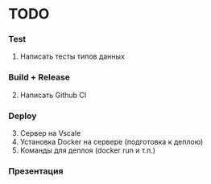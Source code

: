 # TODO

### Test
1. Написать тесты типов данных

### Build + Release
2. Написать Github CI

### Deploy
3. Сервер на Vscale
4. Установка Docker на сервере (подготовка к деплою)
5. Команды для деплоя (docker run и т.п.)

### Презентация
